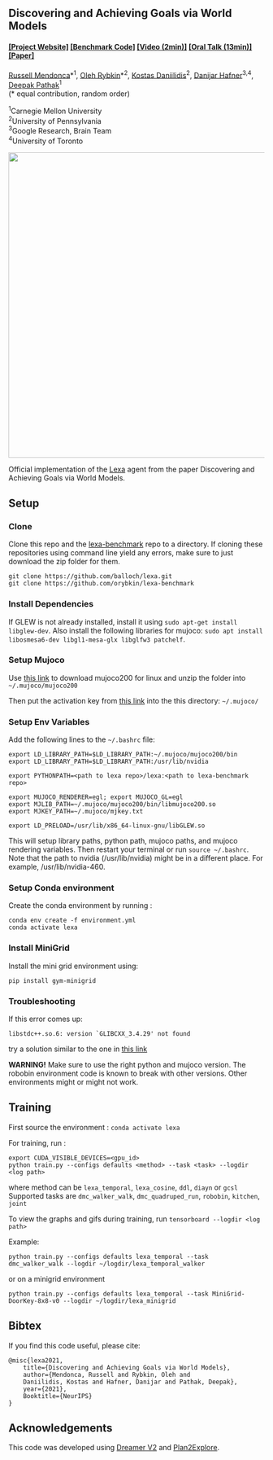 ## Discovering and Achieving Goals via World Models

####  [[Project Website]](https://orybkin.github.io/lexa/) [[Benchmark Code]](https://github.com/orybkin/lexa-benchmark) [[Video (2min)]](https://www.youtube.com/watch?v=LnZj2lZYD3k) [[Oral Talk (13min)]](https://www.youtube.com/watch?v=WWHlQbigQp4) [[Paper]](https://arxiv.org/pdf/2110.09514.pdf)
[Russell Mendonca](https://russellmendonca.github.io/)\*<sup>1</sup>, [Oleh Rybkin](https://www.seas.upenn.edu/~oleh/)\*<sup>2</sup>, [Kostas Daniilidis](http://www.cis.upenn.edu/~kostas/)<sup>2</sup>, [Danijar Hafner](https://danijar.com/)<sup>3,4</sup>, [Deepak Pathak](https://www.cs.cmu.edu/~dpathak/)<sup>1</sup><br/>
(&#42; equal contribution, random order)

<sup>1</sup>Carnegie Mellon University </br> 
<sup>2</sup>University of Pennsylvania </br>
<sup>3</sup>Google Research, Brain Team </br> 
<sup>4</sup>University of Toronto </br> 

<img src="https://russellmendonca.github.io/data/lexa-method.gif" width="600">

Official implementation of the [Lexa](https://orybkin.github.io/lexa/) agent from the paper Discovering and Achieving Goals via World Models.

## Setup

### Clone
Clone this repo and the [lexa-benchmark](https://github.com/orybkin/lexa-benchmark) repo to a directory. If cloning these repositories using command line yield any errors, make sure to just download the zip folder for them.

```
git clone https://github.com/balloch/lexa.git
git clone https://github.com/orybkin/lexa-benchmark
```

### Install Dependencies
If GLEW is not already installed, install it using `sudo apt-get install libglew-dev`. Also install the following libraries for mujoco: `sudo apt install libosmesa6-dev libgl1-mesa-glx libglfw3 patchelf`.

### Setup Mujoco

Use [this link](https://www.roboti.us/download/mujoco200_linux.zip) to download mujoco200 for linux and unzip the folder into `~/.mujoco/mujoco200`

Then put the activation key from [this link](https://www.roboti.us/file/mjkey.txt) into the this directory: `~/.mujoco/`

### Setup Env Variables

Add the following lines to the `~/.bashrc` file:

```
export LD_LIBRARY_PATH=$LD_LIBRARY_PATH:~/.mujoco/mujoco200/bin
export LD_LIBRARY_PATH=$LD_LIBRARY_PATH:/usr/lib/nvidia

export PYTHONPATH=<path to lexa repo>/lexa:<path to lexa-benchmark repo>

export MUJOCO_RENDERER=egl; export MUJOCO_GL=egl
export MJLIB_PATH=~/.mujoco/mujoco200/bin/libmujoco200.so
export MJKEY_PATH=~/.mujoco/mjkey.txt

export LD_PRELOAD=/usr/lib/x86_64-linux-gnu/libGLEW.so
```

This will setup library paths, python path, mujoco paths, and mujoco rendering variables. Then restart your terminal or run `source ~/.bashrc`. Note that the path to nvidia (/usr/lib/nvidia) might be in a different place. For example, /usr/lib/nvidia-460.

### Setup Conda environment
Create the conda environment by running : 

```
conda env create -f environment.yml
conda activate lexa
```

### Install MiniGrid
Install the mini grid environment using:

```
pip install gym-minigrid
```

### Troubleshooting

If this error comes up:
```
libstdc++.so.6: version `GLIBCXX_3.4.29' not found
```

try a solution similar to the one in [this link](https://github.com/pybind/pybind11/discussions/3453)

**WARNING!** Make sure to use the right python and mujoco version. The robobin environment code is known to break with other versions. Other environments might or might not work.

## Training

First source the environment : `conda activate lexa`

For training, run : 

```
export CUDA_VISIBLE_DEVICES=<gpu_id>  
python train.py --configs defaults <method> --task <task> --logdir <log path>
```
where method can be `lexa_temporal`, `lexa_cosine`, `ddl`, `diayn` or `gcsl`   
Supported tasks are `dmc_walker_walk`, `dmc_quadruped_run`, `robobin`, `kitchen`, `joint`

To view the graphs and gifs during training, run `tensorboard --logdir <log path>`

Example:
```
python train.py --configs defaults lexa_temporal --task dmc_walker_walk --logdir ~/logdir/lexa_temporal_walker
```
or on a minigrid environment
```
python train.py --configs defaults lexa_temporal --task MiniGrid-DoorKey-8x8-v0 --logdir ~/logdir/lexa_minigrid
```

## Bibtex
If you find this code useful, please cite:

```
@misc{lexa2021,
    title={Discovering and Achieving Goals via World Models},
    author={Mendonca, Russell and Rybkin, Oleh and
    Daniilidis, Kostas and Hafner, Danijar and Pathak, Deepak},
    year={2021},
    Booktitle={NeurIPS}
}
```

## Acknowledgements
This code was developed using [Dreamer V2](https://github.com/danijar/dreamerv2) and [Plan2Explore](https://github.com/ramanans1/plan2explore).
